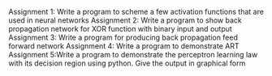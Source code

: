 Assignment 1: Write a program to scheme a few activation functions that are used in neural networks
Assignment 2: Write a program to show back propagation network for XOR function with binary input 
and output 
Assignment 3: Write a program for producing back propagation feed forward network 
Assignment 4: Write a program to demonstrate ART
Assignment 5:Write a program to demonstrate the perceptron learning law with its decision region
using python. Give the output in graphical form
